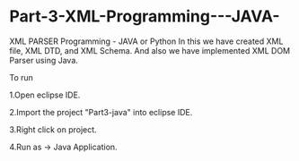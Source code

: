 # Part-3-XML-Programming---JAVA-
XML PARSER Programming - JAVA or Python In this we have created XML file, XML DTD, and XML Schema. And also we have implemented XML DOM Parser using Java.

To run

1.Open eclipse IDE.

2.Import the project "Part3-java" into eclipse IDE.

3.Right click on project.

4.Run as -> Java Application.
